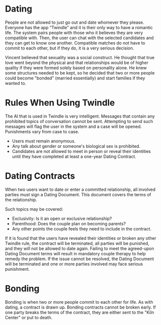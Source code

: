 # Dating

People are not allowed to just go out and date whomever they please. 
Everyone has the app “Twindle” and it is their only way to have a romantic life. 
The system pairs people with those who it believes they are very compatible with. Then, the user can chat with the selected candidates and they can get to know one another. Compatible matches do not have to commit to each other, but if they do, it is a very serious decision.

Vincent believed that sexuality was a social construct. He thought that true love went beyond the physical and that relationships would be of higher quality if they were formed solely based on personality alone. He knew some structures needed to be kept, so he decided that two or more people could become "bonded" (married essentially) and start families if they wanted to.

# Rules When Using Twindle

The AI that is used in Twindle is very intelligent. Messages that contain any prohibited topics of conversation cannot be sent. Attempting to send such messages will flag the user in the system and a case will be opened. Punishments vary from case to case. 
- Users must remain anonymous.
- Any talk about gender or someone's biological sex is prohibited.
- Candidates are not allowed to meet in person or reveal their identities until they have completed at least a one-year Dating Contract.

# Dating Contracts

When two users want to date or enter a committed relationship, all involved parties must sign a Dating Document. 
This document covers the terms of the relationship. 

Such topics may be covered:
- Exclusivity: Is it an open or exclusive relationship?
- Parenthood: Does the couple plan on becoming parents?
- Any other points the couple feels they need to include in the contract.

If it is found that the users have revealed their identities or broken any other Twindle rule, the contract will be terminated, all parties will be punished, and they will not be allowed to date again.
Failing to meet the agreed-upon Dating Document terms will result in mandatory couple therapy to help remedy the problem. If the issue cannot be resolved, the Dating Document will be terminated and one or more parties involved may face serious punishment. 

# Bonding 
Bonding is when two or more people commit to each other for life. As with dating, a contract is drawn up. Bonding contracts cannot be broken early. If one party breaks the terms of the contract, they are either sent to the "Kiln Center" or put to death. 





